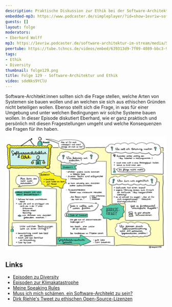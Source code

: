```yaml
---
description: Praktische Diskussion zur Ethik bei der Software-Architektur
embedded-mp3: https://www.podcaster.de/simpleplayer/?id=show~1evriw~software-architektur-im-stream~pod-800155dc84a9ac58ee4609eb42&v=1659112164
guests: []
layout: folge
moderators:
- Eberhard Wolff
mp3: https://1evriw.podcaster.de/software-architektur-im-stream/media/Software_Architektur_und_Ethik.mp3
peertube: https://tube.tchncs.de/videos/embed/639313d9-7f09-4089-bbc3-960a83a58033
tags:
- Ethik
- Diversity
thumbnail: folge129.png
title: Folge 129 - Software-Architektur und Ethik
video: sdeNks9YClU
---
```


Software-Architekt:innen sollten sich die Frage stellen, welche Arten
von Systemen sie bauen wollen und an welchen sie sich aus ethischen Gründen
nicht beteiligen wollen. Ebenso stellt sich die Frage, in was für einer
Umgebung und unter welchen Bedingungen wir solche Systeme bauen
wollen. In dieser Episode diskutiert Eberhard, wie er ganz praktisch
und persönlich mit diesen Fragestellungen umgeht und welche
Konsequenzen die Fragen für ihn haben.

![Sketchnotes](/sketchnotes/folge129.jpg)

## Links

- [Episoden zu Diversity](https://software-architektur.tv/tags.html#Diversity)
- [Episoden zur Klimakatastrophe](https://software-architektur.tv/tags.html#Klimakatastrophe)
- [Meine Speaking Rules](https://ewolff.com/speaking-rules.html)
- [Muss ich mich schämen, ein Software-Architekt zu sein?](https://software-architektur.tv/2021/07/02/folge65.html)
- [Dirk Riehle's Tweet zu ethischen
  Open-Source-Lizenzen](https://twitter.com/dirkriehle/status/1506201986110300164)
  
